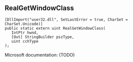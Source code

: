 ## RealGetWindowClass

```
[DllImport("user32.dll", SetLastError = true, CharSet = CharSet.Unicode)]
public static extern uint RealGetWindowClass(
   IntPtr hwnd,
   [Out] StringBuilder pszType,
   uint cchType
);
```

Microsoft documentation: (TODO)
